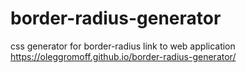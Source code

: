 # border-radius-generator
css generator for border-radius
link to web application https://oleggromoff.github.io/border-radius-generator/
